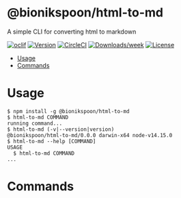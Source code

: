 @bionikspoon/html-to-md
=======================

A simple CLI for converting html to markdown

[![oclif](https://img.shields.io/badge/cli-oclif-brightgreen.svg)](https://oclif.io)
[![Version](https://img.shields.io/npm/v/@bionikspoon/html-to-md.svg)](https://npmjs.org/package/@bionikspoon/html-to-md)
[![CircleCI](https://circleci.com/gh/bionikspoon/html-to-md/tree/master.svg?style=shield)](https://circleci.com/gh/bionikspoon/html-to-md/tree/master)
[![Downloads/week](https://img.shields.io/npm/dw/@bionikspoon/html-to-md.svg)](https://npmjs.org/package/@bionikspoon/html-to-md)
[![License](https://img.shields.io/npm/l/@bionikspoon/html-to-md.svg)](https://github.com/bionikspoon/html-to-md/blob/master/package.json)

<!-- toc -->
* [Usage](#usage)
* [Commands](#commands)
<!-- tocstop -->
# Usage
<!-- usage -->
```sh-session
$ npm install -g @bionikspoon/html-to-md
$ html-to-md COMMAND
running command...
$ html-to-md (-v|--version|version)
@bionikspoon/html-to-md/0.0.0 darwin-x64 node-v14.15.0
$ html-to-md --help [COMMAND]
USAGE
  $ html-to-md COMMAND
...
```
<!-- usagestop -->
# Commands
<!-- commands -->

<!-- commandsstop -->
